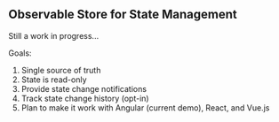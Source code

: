 ## Observable Store for State Management

Still a work in progress...

Goals:
1. Single source of truth
1. State is read-only
1. Provide state change notifications
1. Track state change history (opt-in)
1. Plan to make it work with Angular (current demo), React, and Vue.js
